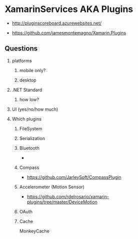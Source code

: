 # XamarinServices AKA Plugins

*   http://pluginscoreboard.azurewebsites.net/

*   https://github.com/jamesmontemagno/Xamarin.Plugins

## Questions

1.  platforms

    1.  mobile only?
    
    2.  desktop
    
    
2.  .NET Standard 

    1.  how low?
    
3.  UI (yes/no/how much)

4.  Which plugins

    1.  FileSystem
    
    2.  Serialization
    
    3.  Bluetooth

        *   

    3.  Compass

        *   https://github.com/JarleySoft/CompassPlugin

    4.  Accelerometer (Motion Sensor)

        *   https://github.com/rdelrosario/xamarin-plugins/tree/master/DeviceMotion

    4.  OAuth
    
    4.  Cache
    
        MonkeyCache
